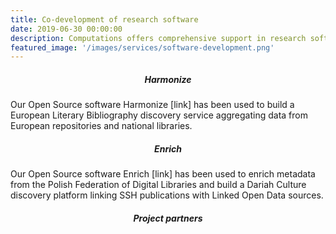 ```yaml
---
title: Co-development of research software
date: 2019-06-30 00:00:00
description: Computations offers comprehensive support in research software development. In various projects our team[link] has developed a diverse portfolio of tools that can be adapted to your needs, streamlined into pipelines and integrated into existing workflows. Tools themselves are Open Source and available on Github[link].
featured_image: '/images/services/software-development.png'
---
```


<div class="page-blog">
    <section class="all-posts">
        <div class="wrap">
            <div class="posts__list grid">
                <div>
                    <h5 class="post__title subtitle--bold" style="text-align: center;">Harmonize</h5>
                    <p>Our Open Source software Harmonize [link] has been used to build a European Literary Bibliography discovery service aggregating data from European repositories and national libraries.</p>
                </div>
                <div>
                    <h5 class="post__title subtitle--bold" style="text-align: center;">Enrich</h5>
                    <p>Our Open Source software Enrich [link] has been used to enrich metadata from the Polish Federation of Digital Libraries and build a Dariah Culture discovery platform linking SSH publications with Linked Open Data sources.</p>
                </div>
            </div>
        </div>
    </section>
</div>

<h5 class="post__title subtitle--bold" style="text-align: center;">Project partners</h5>